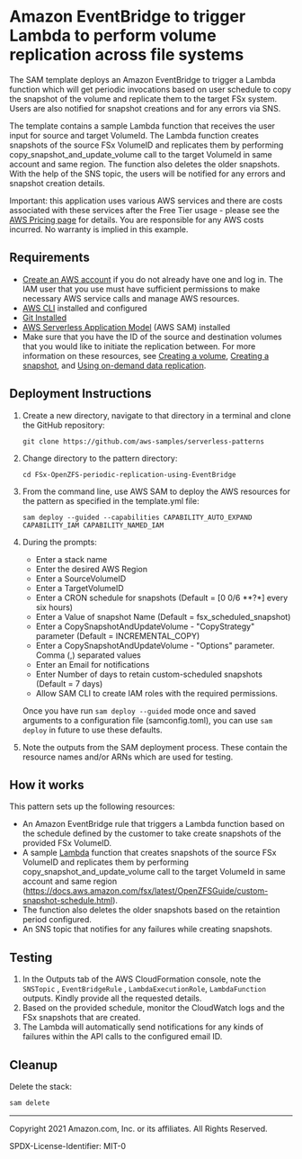 # Amazon EventBridge to trigger Lambda to perform volume replication across file systems

The SAM template deploys an Amazon EventBridge to trigger a Lambda function which will get periodic invocations based on user schedule to copy the snapshot of the volume and replicate them to the target FSx system. Users are also notified for snapshot creations and for any errors via SNS.

The template contains a sample Lambda function that receives the user input for source and target VolumeId. The Lambda function creates snapshots of the source FSx VolumeID and replicates them by performing copy_snapshot_and_update_volume call to the target VolumeId in same account and same region. The function also deletes the older snapshots. With the help of the SNS topic, the users will be notified for any errors and snapshot creation details.


Important: this application uses various AWS services and there are costs associated with these services after the Free Tier usage - please see the [AWS Pricing page](https://aws.amazon.com/pricing/) for details. You are responsible for any AWS costs incurred. No warranty is implied in this example.

## Requirements

- [Create an AWS account](https://portal.aws.amazon.com/gp/aws/developer/registration/index.html) if you do not already have one and log in. The IAM user that you use must have sufficient permissions to make necessary AWS service calls and manage AWS resources.
- [AWS CLI](https://docs.aws.amazon.com/cli/latest/userguide/install-cliv2.html) installed and configured
- [Git Installed](https://git-scm.com/book/en/v2/Getting-Started-Installing-Git)
- [AWS Serverless Application Model](https://docs.aws.amazon.com/serverless-application-model/latest/developerguide/serverless-sam-cli-install.html) (AWS SAM) installed
- Make sure that you have the ID of the source and destination volumes that you would like to initiate the replication between. For more information on these resources, see [Creating a volume](https://docs.aws.amazon.com/fsx/latest/OpenZFSGuide/creating-volumes.html), [Creating a snapshot](https://docs.aws.amazon.com/fsx/latest/OpenZFSGuide/snapshots-openzfs.html#creating-snapshots), and [Using on-demand data replication](https://docs.aws.amazon.com/fsx/latest/OpenZFSGuide/on-demand-replication.html#how-to-use-data-replication).

## Deployment Instructions

1. Create a new directory, navigate to that directory in a terminal and clone the GitHub repository:
   ```
   git clone https://github.com/aws-samples/serverless-patterns
   ```
1. Change directory to the pattern directory:
   ```
   cd FSx-OpenZFS-periodic-replication-using-EventBridge
   ```
1. From the command line, use AWS SAM to deploy the AWS resources for the pattern as specified in the template.yml file:
   ```
   sam deploy --guided --capabilities CAPABILITY_AUTO_EXPAND CAPABILITY_IAM CAPABILITY_NAMED_IAM
   ```
1. During the prompts:

   - Enter a stack name
   - Enter the desired AWS Region
   - Enter a SourceVolumeID
   - Enter a TargetVolumeID
   - Enter a CRON schedule for snapshots (Default = [0 0/6 **?*] every six hours)
   - Enter a Value of snapshot Name (Default = fsx_scheduled_snapshot)
   - Enter a CopySnapshotAndUpdateVolume - "CopyStrategy" parameter (Default = INCREMENTAL_COPY)
   - Enter a CopySnapshotAndUpdateVolume - "Options" parameter. Comma (,) separated values
   - Enter an Email for notifications
   - Enter Number of days to retain custom-scheduled snapshots (Default = 7 days)
   - Allow SAM CLI to create IAM roles with the required permissions.

   Once you have run `sam deploy --guided` mode once and saved arguments to a configuration file (samconfig.toml), you can use `sam deploy` in future to use these defaults.

1. Note the outputs from the SAM deployment process. These contain the resource names and/or ARNs which are used for testing.

## How it works

This pattern sets up the following resources:

- An Amazon EventBridge rule that triggers a Lambda function based on the schedule defined by the customer to take create snapshots of the provided FSx VolumeID.
- A sample [Lambda](https://docs.aws.amazon.com/lambda/latest/dg/welcome.html) function that creates snapshots of the source FSx VolumeID and replicates them by performing copy_snapshot_and_update_volume call to the target VolumeId in same account and same region (https://docs.aws.amazon.com/fsx/latest/OpenZFSGuide/custom-snapshot-schedule.html).
- The function also deletes the older snapshots based on the retaintion period configured.
- An SNS topic that notifies for any failures while creating snapshots.
  

## Testing

1. In the Outputs tab of the AWS CloudFormation console, note the `SNSTopic` , `EventBridgeRule` , `LambdaExecutionRole`, `LambdaFunction` outputs. Kindly provide all the requested details.
2. Based on the provided schedule, monitor the CloudWatch logs and the FSx snapshots that are created. 
3. The Lambda will automatically send notifications for any kinds of failures within the API calls to the configured email ID.


## Cleanup

Delete the stack:

```bash
sam delete
```

---

Copyright 2021 Amazon.com, Inc. or its affiliates. All Rights Reserved.

SPDX-License-Identifier: MIT-0
